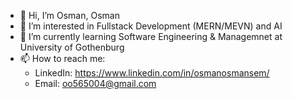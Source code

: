 - 👋 Hi, I’m Osman, Osman
- 👀 I’m interested in Fullstack Development (MERN/MEVN) and AI
- 🌱 I’m currently learning Software Engineering & Managemnet at University of Gothenburg
- 📫 How to reach me:
  - LinkedIn: https://www.linkedin.com/in/osmanosmansem/
  - Email: oo565004@gmail.com

<!---
osman199/osman199 is a ✨ special ✨ repository because its `README.md` (this file) appears on your GitHub profile.
You can click the Preview link to take a look at your changes.
--->
